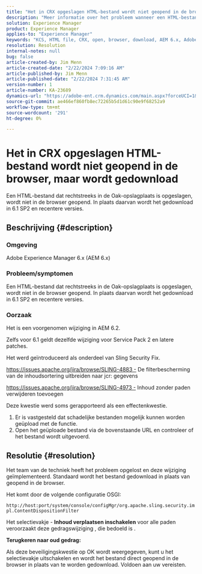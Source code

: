 ```yaml
---
title: "Het in CRX opgeslagen HTML-bestand wordt niet geopend in de browser, maar wordt gedownload."
description: "Meer informatie over het probleem wanneer een HTML-bestand dat rechtstreeks in de eiken-opslagplaats is opgeslagen, niet in de browser wordt geopend."
solution: Experience Manager
product: Experience Manager
applies-to: "Experience Manager"
keywords: "KCS, HTML file, CRX, open, browser, download, AEM 6.x, Adobe Experience Manager 6.x, FAQ"
resolution: Resolution
internal-notes: null
bug: false
article-created-by: Jim Menn
article-created-date: "2/22/2024 7:09:16 AM"
article-published-by: Jim Menn
article-published-date: "2/22/2024 7:31:45 AM"
version-number: 1
article-number: KA-23689
dynamics-url: "https://adobe-ent.crm.dynamics.com/main.aspx?forceUCI=1&pagetype=entityrecord&etn=knowledgearticle&id=64fe9348-51d1-ee11-9079-6045bd006268"
source-git-commit: ae466ef860fb8ec72265b5d1d61c90e9f68252a9
workflow-type: tm+mt
source-wordcount: '291'
ht-degree: 0%

---
```


# Het in CRX opgeslagen HTML-bestand wordt niet geopend in de browser, maar wordt gedownload


Een HTML-bestand dat rechtstreeks in de Oak-opslagplaats is opgeslagen, wordt niet in de browser geopend. In plaats daarvan wordt het gedownload in 6.1 SP2 en recentere versies.

## Beschrijving {#description}


### Omgeving

Adobe Experience Manager 6.x (AEM 6.x)

### Probleem/symptomen

Een HTML-bestand dat rechtstreeks in de Oak-opslagplaats is opgeslagen, wordt niet in de browser geopend. In plaats daarvan wordt het gedownload in 6.1 SP2 en recentere versies.

### Oorzaak

Het is een voorgenomen wijziging in AEM 6.2.

Zelfs voor 6.1 geldt dezelfde wijziging voor Service Pack 2 en latere patches.

Het werd geïntroduceerd als onderdeel van Sling Security Fix.

https://issues.apache.org/jira/browse/SLING-4883 - De filterbescherming van de inhoudsortering uitbreiden naar jcr: gegevens

https://issues.apache.org/jira/browse/SLING-4973 - Inhoud zonder paden verwijderen toevoegen

Deze kwestie werd soms gerapporteerd als een effectenkwestie.

1. Er is vastgesteld dat schadelijke bestanden mogelijk kunnen worden geüpload met de functie.
2. Open het geüploade bestand via de bovenstaande URL en controleer of het bestand wordt uitgevoerd.



## Resolutie {#resolution}


Het team van de techniek heeft het probleem opgelost en deze wijziging geïmplementeerd. Standaard wordt het bestand gedownload in plaats van geopend in de browser.

Het komt door de volgende configuratie OSGI:

`http://host:port/system/console/configMgr/org.apache.sling.security.impl.ContentDispositionFilter`

Het selectievakje - <b>Inhoud verplaatsen inschakelen</b> voor alle paden veroorzaakt deze gedragswijziging , die bedoeld is .

<b>Terugkeren naar oud gedrag:</b>

Als deze beveiligingskwestie op OK wordt weergegeven, kunt u het selectievakje uitschakelen en wordt het bestand direct geopend in de browser in plaats van te worden gedownload. Voldoen aan uw vereisten.
